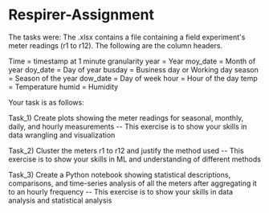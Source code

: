 # Respirer-Assignment
The tasks were:
The .xlsx contains a file containing a field experiment's meter readings (r1 to r12). The following are the column headers.

Time = timestamp at 1 minute granularity
year = Year
moy_date = Month of year
doy_date = Day of year
busday = Business day or Working day
season = Season of the year
dow_date = Day of week
hour = Hour of the day
temp = Temperature
humid = Humidity

Your task is as follows:

Task_1) Create plots showing the meter readings for seasonal, monthly, daily, and hourly measurements
-- This exercise is to show your skills in data wrangling and visualization

Task_2) Cluster the meters r1 to r12 and justify the method used
-- This exercise is to show your skills in ML and understanding of different methods

Task_3) Create a Python notebook showing statistical descriptions, comparisons, and time-series analysis of all the meters after aggregating it to an hourly frequency
-- This exercise is to show your skills in data analysis and statistical analysis
